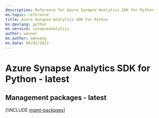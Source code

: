 ```yaml
---
description: Reference for Azure Synapse Analytics SDK for Python
ms.topic: reference
title: Azure Synapse Analytics SDK for Python
ms.devlang: python
ms.service: synapseanalytics
author: wonner
ms.author: wanyang
ms.data: 09/02/2022
---
```

# Azure Synapse Analytics SDK for Python - latest

## Management packages - latest
[!INCLUDE [mgmt-packages](synapse-analytics-mgmt-index.md)]